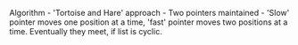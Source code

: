 Algorithm - 'Tortoise and Hare' approach - Two pointers maintained - 'Slow' pointer moves one position at a time, 'fast' pointer moves two positions at a time. Eventually they meet, if list is cyclic.​
